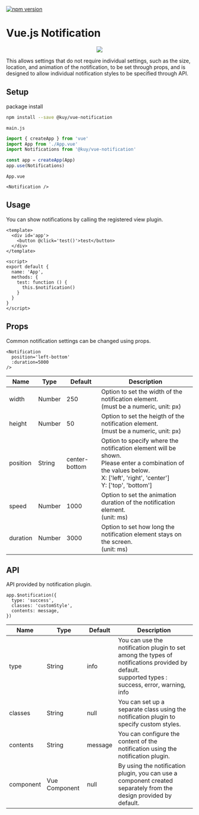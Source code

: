 [![npm version](https://badge.fury.io/js/@kuy472013%2Fvue-notification.svg)](https://badge.fury.io/js/@kuy472013%2Fvue-notification)

# Vue.js Notification

<p align="center">
  <img src="https://user-images.githubusercontent.com/27402363/156883079-18baaf9a-2cb5-44fb-b16c-735cfcbb3443.gif">
</p>
This allows settings that do not require individual settings, such as the size, location, and animation of the notification, to be set through props, and is designed to allow individual notification styles to be specified through API.

## Setup

package install
```bash
npm install --save @kuy/vue-notification
```

`main.js`
```javascript
import { createApp } from 'vue'
import App from './App.vue'
import Notifications from '@kuy/vue-notification'

const app = createApp(App)
app.use(Notifications)
```

`App.vue`
```vue
<Notification />
```

## Usage

You can show notifications by calling the registered view plugin.
```vue
<template>
  <div id='app'>
    <button @click='test()'>test</button>
  </div>
</template>

<script>
export default {
  name: 'App',
  methods: {
    test: function () {
      this.$notification()
    }
  }
}
</script>
```

## Props

Common notification settings can be changed using props.
```vue
<Notification
  position='left-bottom'
  :duration=5000
/>
```
| Name         | Type     | Default         | Description                                                                                                                                                                   |
| ------------ | -------- | --------------- | ----------------------------------------------------------------------------------------------------------------------------------------------------------------------------- |
| width        | Number   | 250             | Option to set the width of the notification element.<br>(must be a numeric, unit: px)                                                                                            |
| height       | Number   | 50              | Option to set the heigth of the notification element.<br>(must be a numeric, unit: px)                                                                                           |
| position     | String   | center-bottom   | Option to specify where the notification element will be shown.<br>Please enter a combination of the values below.<br>X: ['left', 'right', 'center']<br>Y: ['top', 'bottom']  |
| speed        | Number   | 1000            | Option to set the animation duration of the notification element.<br>(unit: ms)                                                                                                  |
| duration     | Number   | 3000            | Option to set how long the notification element stays on the screen.<br>(unit: ms)                                                                                               |

## API

API provided by notification plugin.
```vue
app.$notification({
  type: 'success',
  classes: 'customStyle',
  contents: message,
})
```
| Name         | Type            | Default         | Description                                                                                                                                                                   |
| ------------ | --------------- | --------------- | ----------------------------------------------------------------------------------------------------------------------------------------------------------------------------- |
| type         | String          | info            | You can use the notification plugin to set among the types of notifications provided by default.<br>supported types : success, error, warning, info                           |
| classes      | String          | null            | You can set up a separate class using the notification plugin to specify custom styles.                                                                                       |
| contents     | String          | message         | You can configure the content of the notification using the notification plugin.                                                                                              |
| component    | Vue Component   | null            | By using the notification plugin, you can use a component created separately from the design provided by default.                                                             |
